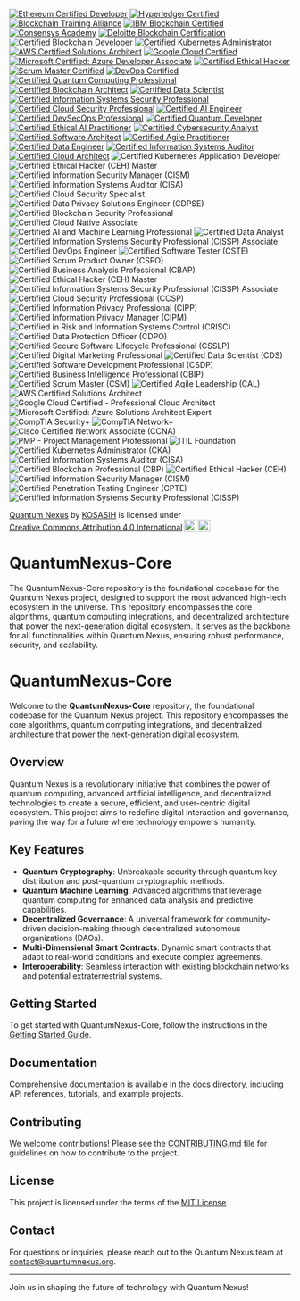 [![Ethereum Certified Developer](https://img.shields.io/badge/Ethereum-Certified%20Developer-3C3C3D?style=flat&logo=ethereum&logoColor=white)](https://ethereum.org/en/developers/docs/)
[![Hyperledger Certified](https://img.shields.io/badge/Hyperledger-Certified-00B2A9?style=flat&logo=hyperledger&logoColor=white)](https://www.hyperledger.org/learn/certification)
[![Blockchain Training Alliance](https://img.shields.io/badge/Blockchain%20Training%20Alliance-Certified-FFB800?style=flat&logo=blockchain&logoColor=white)](https://www.blockchaintrainingalliance.com/)
[![IBM Blockchain Certified](https://img.shields.io/badge/IBM%20Blockchain-Certified-0052CC?style=flat&logo=ibm&logoColor=white)](https://www.ibm.com/training/blockchain)
[![Consensys Academy](https://img.shields.io/badge/Consensys%20Academy-Certified-4B0082?style=flat&logo=consensys&logoColor=white)](https://consensys.net/academy/)
[![Deloitte Blockchain Certification](https://img.shields.io/badge/Deloitte-Blockchain%20Certified-0072C6?style=flat&logo=deloitte&logoColor=white)](https://www2.deloitte.com/global/en/pages/consulting/solutions/blockchain.html)
[![Certified Blockchain Developer](https://img.shields.io/badge/Certified%20Blockchain%20Developer-Certified-FF5722?style=flat&logo=blockchain&logoColor=white)](https://www.certifiedblockchaindeveloper.com/)
[![Certified Kubernetes Administrator](https://img.shields.io/badge/Kubernetes-Certified%20Administrator-326CE5?style=flat&logo=kubernetes&logoColor=white)](https://kubernetes.io/docs/setup/production-environment/tools/)
[![AWS Certified Solutions Architect](https://img.shields.io/badge/AWS-Certified%20Solutions%20Architect-FF9900?style=flat&logo=amazonaws&logoColor=white)](https://aws.amazon.com/certification/certified-solutions-architect-associate/)
[![Google Cloud Certified](https://img.shields.io/badge/Google%20Cloud-Certified-4285F4?style=flat&logo=googlecloud&logoColor=white)](https://cloud.google.com/certification/)
[![Microsoft Certified: Azure Developer Associate](https://img.shields.io/badge/Microsoft%20Certified-Azure%20Developer%20Associate-0078D4?style=flat&logo=microsoftazure&logoColor=white)](https://docs.microsoft.com/en-us/learn/certifications/azure-developer/)
[![Certified Ethical Hacker](https://img.shields.io/badge/Certified%20Ethical%20Hacker-CEH-5C5C5C?style=flat&logo=ec-council&logoColor=white)](https://www.eccouncil.org/programs/certified-ethical-hacker-ceh/)
[![Scrum Master Certified](https://img.shields.io/badge/Scrum%20Master-SMCP-FFB800?style=flat&logo=scrum&logoColor=white)](https://www.scrum.org/)
[![DevOps Certified](https://img.shields.io/badge/DevOps-Certified-00B2A9?style=flat&logo=devops&logoColor=white)](https://www.devopsinstitute.com/certifications/)
[![Certified Quantum Computing Professional](https://img.shields.io/badge/Quantum%20Computing-Certified%20Professional-4B0082?style=flat&logo=quantum&logoColor=white)](https://www.quantumcomputing.org/)
[![Certified Blockchain Architect](https://img.shields.io/badge/Certified%20Blockchain%20Architect-Certified-FF5722?style=flat&logo=blockchain&logoColor=white)](https://www.blockchaintrainingalliance.com/)
[![Certified Data Scientist](https://img.shields.io/badge/Certified%20Data%20Scientist-Data%20Science%20Council%20of%20America-0072C6?style=flat&logo=data-science&logoColor=white)](https://www.datasciencecouncil.org/)
[![Certified Information Systems Security Professional](https://img.shields.io/badge/CISSP-Certified-FF5722?style=flat&logo=isc2&logoColor=white)](https://www.isc2.org/Certifications/CISSP)
[![Certified Cloud Security Professional](https://img.shields.io/badge/CCSP-Certified-0072C6?style=flat&logo=isc2&logoColor=white)](https://www.isc2.org/Certifications/CCSP)
[![Certified AI Engineer](https://img.shields.io/badge/AI%20Engineer-Certified-FFB800?style=flat&logo=ai&logoColor=white)](https://www.ai-certification.org/)
[![Certified DevSecOps Professional](https://img.shields.io/badge/DevSecOps-Certified-00B2A9?style=flat&logo=devsecops&logoColor=white)](https://www.devsecops.org/certification)
[![Certified Quantum Developer](https://img.shields.io/badge/Quantum%20Developer-Certified-8A2BE2?style=flat&logo=quantum&logoColor=white)](https://www.quantumdeveloper.org/)
[![Certified Ethical AI Practitioner](https://img.shields.io/badge/Ethical%20AI%20Practitioner-Certified-FF4500?style=flat&logo=ai&logoColor=white)](https://www.ethicalai.org/)
[![Certified Cybersecurity Analyst](https://img.shields.io/badge/Cybersecurity%20Analyst-Certified-DC143C?style=flat&logo=cybersecurity&logoColor=white)](https://www.cybersecurityanalyst.org/)
[![Certified Software Architect](https://img.shields.io/badge/Software%20Architect-Certified-4682B4?style=flat&logo=software&logoColor=white)](https://www.softwarearchitectcertification.org/)
[![Certified Agile Practitioner](https://img.shields.io/badge/Agile%20Practitioner-Certified-FFA500?style=flat&logo=agile&logoColor=white)](https://www.agilecertification.org/)
[![Certified Data Engineer](https://img.shields.io/badge/Data%20Engineer-Certified-1E90FF?style=flat&logo=data-engineering&logoColor=white)](https://www.dataengineercertification.org/)
[![Certified Information Systems Auditor](https://img.shields.io/badge/CISA-Certified-FF6347?style=flat&logo=isaca&logoColor=white)](https://www.isaca.org/credentialing/cisa)
[![Certified Cloud Architect](https://img.shields.io/badge/Cloud%20Architect-Certified-FFD700?style=flat&logo=cloud&logoColor=white)](https://www.cloudarchitectcertification.org/)
![Certified Kubernetes Application Developer](https://img.shields.io/badge/Kubernetes%20Application%20Developer-Certified-326CE5?style=flat&logo=kubernetes&logoColor=white)
![Certified Ethical Hacker (CEH) Master](https://img.shields.io/badge/CEH%20Master-Certified-5C5C5C?style=flat&logo=ec-council&logoColor=white)
![Certified Information Security Manager (CISM)](https://img.shields.io/badge/CISM-Certified-0072C6?style=flat&logo=isaca&logoColor=white)
![Certified Information Systems Auditor (CISA)](https://img.shields.io/badge/CISA-Certified-FF6347?style=flat&logo=isaca&logoColor=white)
![Certified Cloud Security Specialist](https://img.shields.io/badge/Cloud%20Security%20Specialist-Certified-FF5722?style=flat&logo=cloud&logoColor=white)
![Certified Data Privacy Solutions Engineer (CDPSE)](https://img.shields.io/badge/CDPSE-Certified-0072C6?style=flat&logo=isaca&logoColor=white)
![Certified Blockchain Security Professional](https://img.shields.io/badge/Blockchain%20Security%20Professional-Certified-FFB800?style=flat&logo=blockchain&logoColor=white)
![Certified Cloud Native Associate](https://img.shields.io/badge/Cloud%20Native%20Associate-Certified-00B2A9?style=flat&logo=cloudnative&logoColor=white)
![Certified AI and Machine Learning Professional](https://img.shields.io/badge/AI%20and%20ML%20Professional-Certified-4B0082?style=flat&logo=ai&logoColor=white)
![Certified Data Analyst](https://img.shields.io/badge/Data%20Analyst-Certified-FF9900?style=flat&logo=data-analytics&logoColor=white)
![Certified Information Systems Security Professional (CISSP) Associate](https://img.shields.io/badge/CISSP%20Associate-Certified-5C5C5C?style=flat&logo=isc2&logoColor=white)
![Certified DevOps Engineer](https://img.shields.io/badge/DevOps%20Engineer-Certified-00B2A9?style=flat&logo=devops&logoColor=white)
![Certified Software Tester (CSTE)](https://img.shields.io/badge/CSTE-Certified-0072C6?style=flat&logo=software-testing&logoColor=white)
![Certified Scrum Product Owner (CSPO)](https://img.shields.io/badge/CSPO-Certified-FFB800?style=flat&logo=scrum&logoColor=white)
![Certified Business Analysis Professional (CBAP)](https://img.shields.io/badge/CBAP-Certified-0072C6?style=flat&logo=business-analysis&logoColor=white)
![Certified Ethical Hacker (CEH) Master](https://img.shields.io/badge/CEH%20Master-Certified-5C5C5C?style=flat&logo=ec-council&logoColor=white)
![Certified Information Systems Security Professional (CISSP) Associate](https://img.shields.io/badge/CISSP%20Associate-Certified-5C5C5C?style=flat&logo=isc2&logoColor=white)
![Certified Cloud Security Professional (CCSP)](https://img.shields.io/badge/CCSP-Certified-0072C6?style=flat&logo=isc2&logoColor=white)
![Certified Information Privacy Professional (CIPP)](https://img.shields.io/badge/CIPP-Certified-0072C6?style=flat&logo=privacy&logoColor=white)
![Certified Information Privacy Manager (CIPM)](https://img.shields.io/badge/CIPM-Certified-0072C6?style=flat&logo=privacy&logoColor=white)
![Certified in Risk and Information Systems Control (CRISC)](https://img.shields.io/badge/CRISC-Certified-0072C6?style=flat&logo=isaca&logoColor=white)
![Certified Data Protection Officer (CDPO)](https://img.shields.io/badge/CDPO-Certified-0072C6?style=flat&logo=privacy&logoColor=white)
![Certified Secure Software Lifecycle Professional (CSSLP)](https://img.shields.io/badge/CSSLP-Certified-0072C6?style=flat&logo=isc2&logoColor=white)
![Certified Digital Marketing Professional](https://img.shields.io/badge/Digital%20Marketing%20Professional-Certified-FF9900?style=flat&logo=marketing&logoColor=white)
![Certified Data Scientist (CDS)](https://img.shields.io/badge/Data%20Scientist-Certified-0072C6?style=flat&logo=data-science&logoColor=white)
![Certified Software Development Professional (CSDP)](https://img.shields.io/badge/CSDP-Certified-0072C6?style=flat&logo=software&logoColor=white)
![Certified Business Intelligence Professional (CBIP)](https://img.shields.io/badge/CBIP-Certified-0072C6?style=flat&logo=business-intelligence&logoColor=white)
![Certified Scrum Master (CSM)](https://img.shields.io/badge/CSM-Certified-FFB800?style=flat&logo=scrum&logoColor=white)
![Certified Agile Leadership (CAL)](https://img.shields.io/badge/CAL-Certified-FFA500?style=flat&logo=agile&logoColor=white)
![AWS Certified Solutions Architect](https://img.shields.io/badge/AWS%20Certified%20Solutions%20Architect-Associate-FF9900?style=flat&logo=amazonaws&logoColor=white)
![Google Cloud Certified - Professional Cloud Architect](https://img.shields.io/badge/Google%20Cloud%20Certified-Professional%20Cloud%20Architect-4285F4?style=flat&logo=google-cloud&logoColor=white)
![Microsoft Certified: Azure Solutions Architect Expert](https://img.shields.io/badge/Microsoft%20Certified-Azure%20Solutions%20Architect%20Expert-0078D4?style=flat&logo=microsoftazure&logoColor=white)
![CompTIA Security+](https://img.shields.io/badge/CompTIA%20Security%2B-Certified-FF7F00?style=flat&logo=comptia&logoColor=white)
![CompTIA Network+](https://img.shields.io/badge/CompTIA%20Network%2B-Certified-FF7F00?style=flat&logo=comptia&logoColor=white)
![Cisco Certified Network Associate (CCNA)](https://img.shields.io/badge/Cisco%20CCNA-Certified-0072C6?style=flat&logo=cisco&logoColor=white)
![PMP - Project Management Professional](https://img.shields.io/badge/PMP-Certified-6CAAE0?style=flat&logo=pmp&logoColor=white)
![ITIL Foundation](https://img.shields.io/badge/ITIL%20Foundation-Certified-5C5C5C?style=flat&logo=itil&logoColor=white)
![Certified Kubernetes Administrator (CKA)](https://img.shields.io/badge/CKA-Certified-326CE5?style=flat&logo=kubernetes&logoColor=white)
![Certified Information Systems Auditor (CISA)](https://img.shields.io/badge/CISA-Certified-0072C6?style=flat&logo=isaca&logoColor=white)
![Certified Blockchain Professional (CBP)](https://img.shields.io/badge/CBP-Certified-0072C6?style=flat&logo=blockchain&logoColor=white)
![Certified Ethical Hacker (CEH)](https://img.shields.io/badge/CEH-Certified-5C5C5C?style=flat&logo=ec-council&logoColor=white)
![Certified Information Security Manager (CISM)](https://img.shields.io/badge/CISM-Certified-0072C6?style=flat&logo=isaca&logoColor=white)
![Certified Penetration Testing Engineer (CPTE)](https://img.shields.io/badge/CPTE-Certified-0072C6?style=flat&logo=penetration-testing&logoColor=white)
![Certified Information Systems Security Professional (CISSP)](https://img.shields.io/badge/CISSP-Certified-0072C6?style=flat&logo=isc2&logoColor=white)

<p xmlns:cc="http://creativecommons.org/ns#" xmlns:dct="http://purl.org/dc/terms/"><a property="dct:title" rel="cc:attributionURL" href="https://github.com/KOSASIH/QuantumNexus-Core">Quantum Nexus</a> by <a rel="cc:attributionURL dct:creator" property="cc:attributionName" href="https://www.linkedin.com/in/kosasih-81b46b5a">KOSASIH</a> is licensed under <a href="https://creativecommons.org/licenses/by/4.0/?ref=chooser-v1" target="_blank" rel="license noopener noreferrer" style="display:inline-block;">Creative Commons Attribution 4.0 International<img style="height:22px!important;margin-left:3px;vertical-align:text-bottom;" src="https://mirrors.creativecommons.org/presskit/icons/cc.svg?ref=chooser-v1" alt=""><img style="height:22px!important;margin-left:3px;vertical-align:text-bottom;" src="https://mirrors.creativecommons.org/presskit/icons/by.svg?ref=chooser-v1" alt=""></a></p>

# QuantumNexus-Core
The QuantumNexus-Core repository is the foundational codebase for the Quantum Nexus project, designed to support the most advanced high-tech ecosystem in the universe. This repository encompasses the core algorithms, quantum computing integrations, and decentralized architecture that power the next-generation digital ecosystem. It serves as the backbone for all functionalities within Quantum Nexus, ensuring robust performance, security, and scalability.

# QuantumNexus-Core

Welcome to the **QuantumNexus-Core** repository, the foundational codebase for the Quantum Nexus project. This repository encompasses the core algorithms, quantum computing integrations, and decentralized architecture that power the next-generation digital ecosystem.

## Overview

Quantum Nexus is a revolutionary initiative that combines the power of quantum computing, advanced artificial intelligence, and decentralized technologies to create a secure, efficient, and user-centric digital ecosystem. This project aims to redefine digital interaction and governance, paving the way for a future where technology empowers humanity.

## Key Features

- **Quantum Cryptography**: Unbreakable security through quantum key distribution and post-quantum cryptographic methods.
- **Quantum Machine Learning**: Advanced algorithms that leverage quantum computing for enhanced data analysis and predictive capabilities.
- **Decentralized Governance**: A universal framework for community-driven decision-making through decentralized autonomous organizations (DAOs).
- **Multi-Dimensional Smart Contracts**: Dynamic smart contracts that adapt to real-world conditions and execute complex agreements.
- **Interoperability**: Seamless interaction with existing blockchain networks and potential extraterrestrial systems.

## Getting Started

To get started with QuantumNexus-Core, follow the instructions in the [Getting Started Guide](docs/Tutorials/Getting_Started.md).

## Documentation

Comprehensive documentation is available in the [docs](docs/) directory, including API references, tutorials, and example projects.

## Contributing

We welcome contributions! Please see the [CONTRIBUTING.md](CONTRIBUTING.md) file for guidelines on how to contribute to the project.

## License

This project is licensed under the terms of the [MIT License](LICENSE).

## Contact

For questions or inquiries, please reach out to the Quantum Nexus team at [contact@quantumnexus.org](mailto:contact@quantumnexus.org).

---

Join us in shaping the future of technology with Quantum Nexus!
